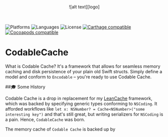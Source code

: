 [logo]: https://github.com/asowers1/CodableCache/blob/master/CodableCache.png?raw=true "CodableCache Logo"

<center>
![alt text][logo]
</center>

<br>
<br>

![Platforms](https://img.shields.io/badge/platforms-iOS%20|%20watchOS%20|%20macOS%20|%20tvOS-blue.svg)
![Languages](https://img.shields.io/badge/languages-Swift%204-orange.svg)
![License](https://img.shields.io/badge/license-MIT-blue.svg)
[![Carthage compatible](https://img.shields.io/badge/Carthage-compatible-4BC51D.svg?style=flat)][Carthage]
[![Cocoapods compatible](https://img.shields.io/badge/Cocoapods-compatible-red.svg
)][Cocoapods]

[Carthage]: https://github.com/carthage/carthage
[Cocoapods]: https://cocoapods.org


# CodableCache
What is Codable Cache? It's a framework that allows for seamless memory caching and disk persistence of your plain old Swift structs. Simply define a model and conform to `Encodable` – you're ready to use Codable Cache.

##🎓 Some History

Codable Cache is a drop in replacement for my [LeanCache](https://github.com/asowers1/LeanCache) framework, which was backed by specifying generic types conforming to `NSCoding`. It afforded workflows like `let x: NSNumber? = Cache<NSNumber>("some interesting key")` and that's still great, but writing serializers for `NSCoding` is a pain. Hence, `CodableCache` was born.



The memory cache of `Codable Cache` is backed up by 

